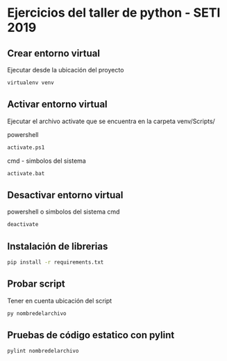 # Ejercicios del taller de python - SETI 2019

## Crear entorno virtual

Ejecutar desde la ubicación del proyecto

```bash
virtualenv venv
```

## Activar entorno virtual

Ejecutar el archivo activate que se encuentra en la carpeta venv/Scripts/

powershell
```bash
activate.ps1
```

cmd - simbolos del sistema
```bash
activate.bat
```
## Desactivar entorno virtual

powershell o simbolos del sistema cmd
```bash
deactivate
```

## Instalación de librerias

```bash
pip install -r requirements.txt
```

## Probar script

Tener en cuenta ubicación del script

```bash
py nombredelarchivo
```

## Pruebas de código estatico con pylint

```bash
pylint nombredelarchivo
```
